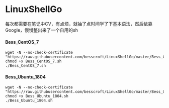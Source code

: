 # LinuxShellGo
每次都需要在笔记中CV，有点烦，就抽了点时间学了下基本语法，然后依靠Google，慢慢整出来了一个自用的sh

#### Bess_CentOS_7

```
wget -N --no-check-certificate "https://raw.githubusercontent.com/besscroft/LinuxShellGo/master/Bess_CentOS_7.sh"
chmod +x Bess_CentOS_7.sh
./Bess_CentOS_7.sh
```

#### Bess_Ubuntu_1804

```
wget -N --no-check-certificate "https://raw.githubusercontent.com/besscroft/LinuxShellGo/master/Bess_Ubuntu_1804.sh"
chmod +x Bess_Ubuntu_1804.sh
./Bess_Ubuntu_1804.sh
```